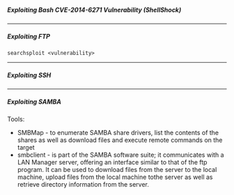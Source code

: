##### Exploiting Bash CVE-2014-6271 Vulnerability (ShellShock)

---
##### Exploiting FTP

```
searchsploit <vulnerability>

```
---
##### Exploiting SSH

---
##### Exploiting SAMBA

Tools:
- SMBMap - to enumerate SAMBA share drivers, list the contents of the shares as well as download files and execute remote commands on the target
- smbclient - is part of the SAMBA software suite; it communicates with a LAN Manager server, offering an interface similar to that of the ftp program. It can be used to download files from the server to the local machine, upload files from the local machine tothe server as well as retrieve directory information from the server.